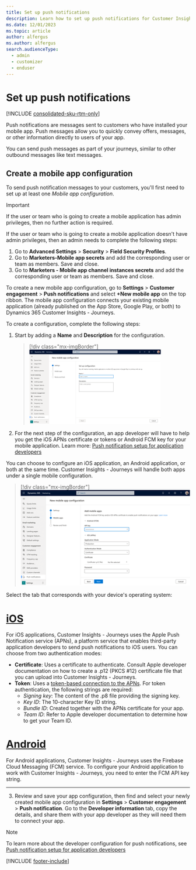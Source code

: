 ```yaml
---
title: Set up push notifications
description: Learn how to set up push notifications for Customer Insights - Journeys
ms.date: 12/01/2023
ms.topic: article
author: alfergus
ms.author: alfergus
search.audienceType: 
  - admin
  - customizer
  - enduser
---
```


# Set up push notifications

[!INCLUDE [consolidated-sku-rtm-only](./includes/consolidated-sku-rtm-only.md)]

Push notifications are messages sent to customers who have installed your mobile app. Push messages allow you to quickly convey offers, messages, or other information directly to users of your app.

You can send push messages as part of your journeys, similar to other outbound messages like text messages.

## Create a mobile app configuration

To send push notification messages to your customers, you'll first need to set up at least one *Mobile app configuration*. 

> [!IMPORTANT]
> If the user or team who is going to create a mobile application has admin privileges, then no further action is required.
>
> If the user or team who is going to create a mobile application doesn't have admin privileges, then an admin needs to complete the following steps:
>
> 1. Go to **Advanced Settings** > **Security** > **Field Security Profiles**.
> 2. Go to **Marketers-Mobile app secrets** and add the corresponding user or team as members. Save and close.
> 3. Go to **Marketers - Mobile app channel instances secrets** and add the corresponding user or team as members. Save and close.

To create a new mobile app configuration, go to **Settings** > **Customer engagement** > **Push notifications** and select **+New mobile app** on the top ribbon. The mobile app configuration connects your existing mobile application (already published on the App Store, Google Play, or both) to Dynamics 365 Customer Insights - Journeys.

To create a configuration, complete the following steps:

1. Start by adding a **Name** and **Description** for the configuration.
    > [!div class="mx-imgBorder"]
    > ![Mobile app configuration screenshot.](media/real-time-marketing-mobile-app-configuration.png)
1. For the next step of the configuration, an app developer will have to help you get the iOS APNs certificate or tokens or Android FCM key for your mobile application. Learn more: [Push notification setup for application developers](real-time-marketing-developer-push.md)

You can choose to configure an iOS application, an Android application, or both at the same time. Customer Insights - Journeys will handle both apps under a single mobile configuration.

> [!div class="mx-imgBorder"]
> ![Single Mobile app configuration screenshot.](media/real-time-marketing-single-mobile-app-configuration.png)

Select the tab that corresponds with your device's operating system:

# [iOS](#tab/ios)

For iOS applications, Customer Insights - Journeys uses the Apple Push Notification service (APNs), a platform service that enables third-party application developers to send push notifications to iOS users. You can choose from two authentication modes:

- **Certificate**: Uses a certificate to authenticate. Consult Apple developer documentation on how to create a .p12 (PKCS #12) certificate file that you can upload into Customer Insights - Journeys.
- **Token**: Uses a [token-based connection to the APNs](https://developer.apple.com/documentation/usernotifications/setting_up_a_remote_notification_server/establishing_a_token-based_connection_to_apns). For token authentication, the following strings are required:
  - *Signing key*: The content of the .p8 file providing the signing key.
  - *Key ID*: The 10-character Key ID string.
  - *Bundle ID*: Created together with the APNs certificate for your app.
  - *Team ID*: Refer to Apple developer documentation to determine how to get your Team ID.

# [Android](#tab/android)

For Android applications, Customer Insights - Journeys uses the Firebase Cloud Messaging (FCM) service. To configure your Android application to work with Customer Insights - Journeys, you need to enter the FCM API key string.

---

3. Review and save your app configuration, then find and select your newly created mobile app configuration in **Settings** > **Customer engagement** > **Push notification**. Go to the **Developer information** tab, copy the details, and share them with your app developer as they will need them to connect your app.

> [!NOTE]
> To learn more about the developer configuration for push notifications, see [Push notification setup for application developers](real-time-marketing-developer-push.md)

[!INCLUDE [footer-include](./includes/footer-banner.md)]